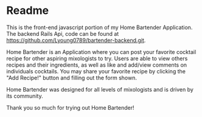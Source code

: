 # Readme

This is the front-end javascript portion of my Home Bartender Application. The backend Rails Api, code can be found at https://github.com/Lyoung0789/bartender-backend.git. 

Home Bartender is an Application where you can post your favorite cocktail recipe for other aspiring mixologists to try. 
Users are able to view others recipes and their ingredients, as well as like and add/view comments on individuals cocktails. 
You may share your favorite recipe by clicking the "Add Recipe!" button and filling out the form shown. 

Home Bartender was designed for all levels of mixologists and is driven by its community. 

Thank you so much for trying out Home Bartender!


